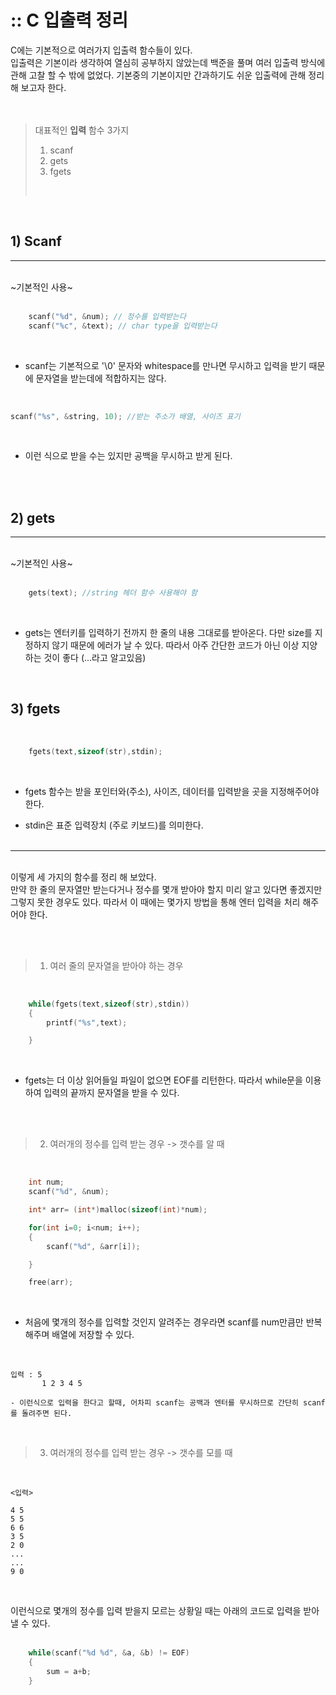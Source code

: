 # :: C 입출력 정리 

C에는 기본적으로 여러가지 입출력 함수들이 있다.<br>
입출력은 기본이라 생각하여 열심히 공부하지 않았는데 백준을 풀며 여러 입출력 방식에 관해 고찰 할 수 밖에 없었다. 기본중의 기본이지만 간과하기도 쉬운 입출력에 관해 정리 해 보고자 한다.<br>
<br>
<br>

>대표적인 **입력** 함수 3가지 <br>
> 1.  scanf<br>
> 2.  gets<br>
> 3.  fgets<br>
> <br>


<br>

## 1) Scanf<br>
***
<br>
~기본적인 사용~<br><br>

```C
    scanf("%d", &num); // 정수를 입력받는다
    scanf("%c", &text); // char type을 입력받는다
```

<br>

+ scanf는 기본적으로 '\0' 문자와 whitespace를 만나면 무시하고 입력을 받기 때문에 문자열을 받는데에 적합하지는 않다.<br>
<br>

```C
scanf("%s", &string, 10); //받는 주소가 배열, 사이즈 표기
```
<br>

+ 이런 식으로 받을 수는 있지만 공백을 무시하고 받게 된다.
<br>
<br>

## 2) gets<br>
***
<br>
~기본적인 사용~<br><br>

```C
    gets(text); //string 헤더 함수 사용해야 함 
```

<br>

+ gets는 엔터키를 입력하기 전까지 한 줄의 내용 그대로를 받아온다. 다만 size를 지정하지 않기 때문에 에러가 날 수 있다. 따라서 아주 간단한 코드가 아닌 이상 지양하는 것이 좋다 (...라고 알고있음)

<br>

## 3) fgets<br>

<br>

```C
    fgets(text,sizeof(str),stdin);
```
<br>

+ fgets 함수는 받을 포인터와(주소), 사이즈, 데이터를 입력받을  곳을 지정해주어야 한다. 

+ stdin은 표준 입력장치 (주로 키보드)를 의미한다.
<br><br>

***

<br>
이렇게 세 가지의 함수를 정리 해 보았다. <br>
만약 한 줄의 문자열만 받는다거나 정수를 몇개 받아야 할지 미리 알고 있다면 좋겠지만 그렇지 못한 경우도 있다. 따라서 이 때에는 몇가지 방법을 통해 엔터 입력을 처리 해주어야 한다.


<br><br>

> 1. 여러 줄의 문자열을 받아야 하는 경우<br>

<br>

```C
    while(fgets(text,sizeof(str),stdin))
    {
        printf("%s",text);

    }
```
<br>

+ fgets는 더 이상 읽어들일 파일이 없으면 EOF를 리턴한다.
따라서 while문을 이용하여 입력의 끝까지 문자열을 받을 수 있다.

<br>
<br>

> 2. 여러개의 정수를 입력 받는 경우 -> 갯수를 알 때

<br>

```C
    int num;
    scanf("%d", &num);

    int* arr= (int*)malloc(sizeof(int)*num);

    for(int i=0; i<num; i++);
    {
        scanf("%d", &arr[i]);

    }

    free(arr);
```

<br>

+ 처음에 몇개의 정수를 입력할 것인지 알려주는 경우라면 scanf를 num만큼만 반복해주며 배열에 저장할 수 있다. 

<br>

```
입력 : 5
       1 2 3 4 5

- 이런식으로 입력을 한다고 할때, 어차피 scanf는 공백과 엔터를 무시하므로 간단히 scanf를 돌려주면 된다.
```

<br>

> 3. 여러개의 정수를 입력 받는 경우 -> 갯수를 모를 때

<br>

```
<입력>

4 5
5 5
6 6
3 5
2 0
...
...
9 0
```

<br>

이런식으로 몇개의 정수를 입력 받을지 모르는 상황일 때는 아래의 코드로 입력을 받아낼 수 있다.<br>
<br>


```C
    while(scanf("%d %d", &a, &b) != EOF)
    {
        sum = a+b;
    }
```
